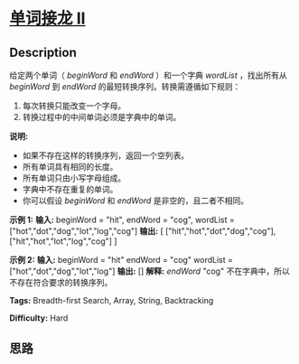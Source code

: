 # [单词接龙 II][title]

## Description

给定两个单词（ _beginWord_ 和 _endWord_ ）和一个字典 _wordList_ ，找出所有从 _beginWord_ 到
_endWord_ 的最短转换序列。转换需遵循如下规则：

  1. 每次转换只能改变一个字母。
  2. 转换过程中的中间单词必须是字典中的单词。

**说明:**

  * 如果不存在这样的转换序列，返回一个空列表。
  * 所有单词具有相同的长度。
  * 所有单词只由小写字母组成。
  * 字典中不存在重复的单词。
  * 你可以假设 _beginWord_ 和 _endWord_ 是非空的，且二者不相同。

**示例 1:**
            **输入:**    beginWord = "hit",    endWord = "cog",    wordList = ["hot","dot","dog","lot","log","cog"]        **输出:**    [      ["hit","hot","dot","dog","cog"],      ["hit","hot","lot","log","cog"]    ]    

**示例 2:**
            **输入:**    beginWord = "hit"    endWord = "cog"    wordList = ["hot","dot","dog","lot","log"]        **输出:** []        **解释:**   _endWord_ "cog" 不在字典中，所以不存在符合要求的转换序列。


**Tags:** Breadth-first Search, Array, String, Backtracking

**Difficulty:** Hard

## 思路

[title]: https://leetcode-cn.com/problems/word-ladder-ii
